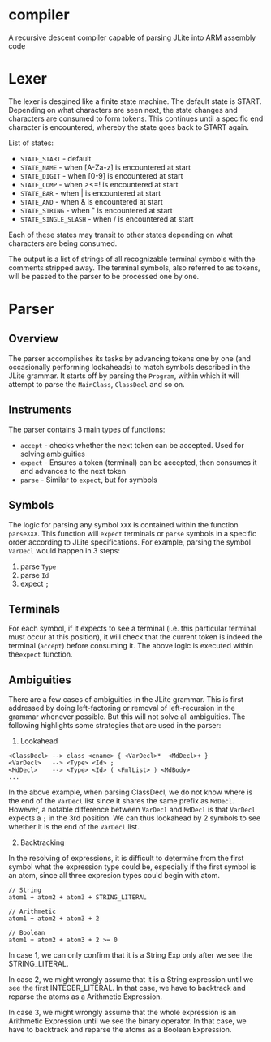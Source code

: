 # compiler
A recursive descent compiler capable of parsing JLite into ARM assembly code

# Lexer
The lexer is desgined like a finite state machine. The default state is START. Depending on what characters are seen next, the state changes and characters are consumed to form tokens. This continues until a specific end character is encountered, whereby the state goes back to START again.

List of states:
* `STATE_START` - default
* `STATE_NAME` - when [A-Za-z] is encountered at start
* `STATE_DIGIT` - when [0-9] is encountered at start
* `STATE_COMP` - when ><=! is encountered at start
* `STATE_BAR` - when | is encountered at start
* `STATE_AND` - when & is encountered at start
* `STATE_STRING` - when " is encountered at start
* `STATE_SINGLE_SLASH` - when / is encountered at start

Each of these states may transit to other states depending on what characters are being consumed.

The output is a list of strings of all recognizable terminal symbols with the comments stripped away. The terminal symbols, also referred to as tokens, will be passed to the parser to be processed one by one.

# Parser
## Overview
The parser accomplishes its tasks by advancing tokens one by one (and occasionally performing lookaheads) to match symbols described in the JLite grammar. It starts off by parsing the `Program`, within which it will attempt to parse the `MainClass`, `ClassDecl` and so on. 

## Instruments
The parser contains 3 main types of functions:
* `accept` - checks whether the next token can be accepted. Used for solving ambiguities
* `expect` - Ensures a token (terminal) can be accepted, then consumes it and advances to the next token
* `parse` - Similar to `expect`, but for symbols

## Symbols
The logic for parsing any symbol `XXX` is contained within the function `parseXXX`. This function will `expect` terminals or `parse` symbols in a specific order according to JLite specifications. For example, parsing the symbol `VarDecl` would happen in 3 steps:
1. parse `Type`
2. parse `Id`
3. expect `;`

## Terminals
For each symbol, if it expects to see a terminal (i.e. this particular terminal must occur at this position), it will check that the current token is indeed the terminal (`accept`) before consuming it. The above logic is executed within the`expect` function.

## Ambiguities
There are a few cases of ambiguities in the JLite grammar. This is first addressed by doing left-factoring or removal of left-recursion in the grammar whenever possible. But this will not solve all ambiguities. The following highlights some strategies that are used in the parser:

1. Lookahead
```
<ClassDecl> --> class <cname> { <VarDecl>*  <MdDecl>+ }
<VarDecl>   --> <Type> <Id> ;
<MdDecl>    --> <Type> <Id> ( <FmlList> ) <MdBody>
...
```
In the above example, when parsing ClassDecl, we do not know where is the end of the `VarDecl` list since it shares the same prefix as `MdDecl`. However, a notable difference between `VarDecl` and `MdDecl` is that `VarDecl` expects a `;` in the 3rd position. We can thus lookahead by 2 symbols to see whether it is the end of the `VarDecl` list.

2. Backtracking

In the resolving of expressions, it is difficult to determine from the first symbol what the expression type could be, especially if the first symbol is an atom, since all three expresion types could begin with atom.

```
// String
atom1 + atom2 + atom3 + STRING_LITERAL

// Arithmetic
atom1 + atom2 + atom3 + 2

// Boolean
atom1 + atom2 + atom3 + 2 >= 0
```
In case 1, we can only confirm that it is a String Exp only after we see the STRING_LITERAL. 

In case 2, we might wrongly assume that it is a String expression until we see the first INTEGER_LITERAL. In that case, we have to backtrack and reparse the atoms as a Arithmetic Expression.

In case 3, we might wrongly assume that the whole expression is an Arithmetic Expression until we see the binary operator. In that case, we have to backtrack and reparse the atoms as a Boolean Expression.

